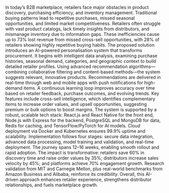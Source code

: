 In today’s B2B marketplace, retailers face major obstacles in product discovery, purchasing efficiency, and inventory management. Traditional buying patterns lead to repetitive purchases, missed seasonal opportunities, and limited market competitiveness. Retailers often struggle with vast product catalogs, lack timely insights from distributors, and mismanage inventory due to information gaps. These inefficiencies cause up to 73% lost revenue from missed cross-sell opportunities, with 28% of retailers showing highly repetitive buying habits.
The proposed solution introduces an AI-powered personalisation system that transforms procurement. It begins with intelligent data analysis, examining purchase histories, seasonal demand, categories, and geographic context to build detailed retailer profiles. Using advanced recommendation algorithms—combining collaborative filtering and content-based methods—the system suggests relevant, innovative products. Recommendations are delivered in real-time through web and mobile apps with push notifications for high-demand items. A continuous learning loop improves accuracy over time based on retailer feedback, purchase outcomes, and evolving trends.
Key features include cross-sell intelligence, which identifies complementary items to increase order values, and upsell opportunities, suggesting premium or bulk options to boost margins. The system is supported by a robust, scalable tech stack: React.js and React Native for the front end, Node.js with Express for the backend, PostgreSQL and MongoDB for data, Redis for caching, and TensorFlow/PyTorch for AI models. Cloud deployment via Docker and Kubernetes ensures 99.9% uptime and scalability.
Implementation follows four stages: secure data integration, advanced data processing, model training and validation, and real-time deployment. The journey spans 12–16 weeks, enabling smooth rollout and rapid adoption.
The impact is transformative: retailers save 60% in discovery time and raise order values by 35%; distributors increase sales velocity by 45%; and platforms achieve 70% engagement growth. Research validation from MIT and Carnegie Mellon, plus real-world benchmarks from Amazon Business and Alibaba, reinforce its credibility. Overall, this AI-driven approach enhances retailer experience, strengthens distributor relationships, and fuels marketplace growth.


